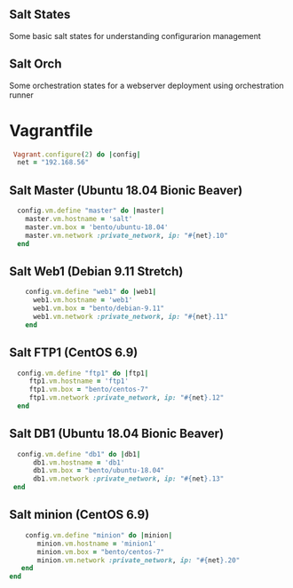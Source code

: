 ## Salt States
Some basic salt states for understanding configurarion management

## Salt Orch
Some orchestration states for a webserver deployment using orchestration runner

# Vagrantfile
```ruby
 Vagrant.configure(2) do |config|
  net = "192.168.56"
```
## Salt Master (Ubuntu 18.04 Bionic Beaver)
```ruby
  config.vm.define "master" do |master|
    master.vm.hostname = 'salt'
    master.vm.box = 'bento/ubuntu-18.04'
    master.vm.network :private_network, ip: "#{net}.10"
  end
```
## Salt Web1 (Debian 9.11 Stretch)
```ruby 
    config.vm.define "web1" do |web1|
      web1.vm.hostname = 'web1'
      web1.vm.box = "bento/debian-9.11"
      web1.vm.network :private_network, ip: "#{net}.11"
    end
```
## Salt FTP1 (CentOS 6.9)
```ruby
  config.vm.define "ftp1" do |ftp1|
     ftp1.vm.hostname = 'ftp1'
     ftp1.vm.box = "bento/centos-7"
     ftp1.vm.network :private_network, ip: "#{net}.12"
  end
```
 ## Salt DB1 (Ubuntu 18.04 Bionic Beaver)
 ```ruby
   config.vm.define "db1" do |db1|
       db1.vm.hostname = 'db1'
       db1.vm.box = "bento/ubuntu-18.04"
       db1.vm.network :private_network, ip: "#{net}.13"
  end
```
 ## Salt minion (CentOS 6.9)
```ruby 
    config.vm.define "minion" do |minion|
       minion.vm.hostname = 'minion1'
       minion.vm.box = "bento/centos-7"
       minion.vm.network :private_network, ip: "#{net}.20"
   end
end
```
